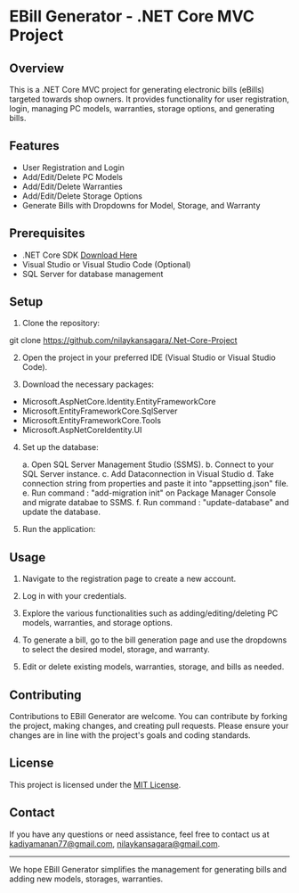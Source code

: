 # EBill Generator - .NET Core MVC Project

## Overview

This is a .NET Core MVC project for generating electronic bills (eBills) targeted towards shop owners. It provides functionality for user registration, login, managing PC models, warranties, storage options, and generating bills.

## Features

- User Registration and Login
- Add/Edit/Delete PC Models
- Add/Edit/Delete Warranties
- Add/Edit/Delete Storage Options
- Generate Bills with Dropdowns for Model, Storage, and Warranty

## Prerequisites

- .NET Core SDK [Download Here](https://dotnet.microsoft.com/download)
- Visual Studio or Visual Studio Code (Optional)
- SQL Server for database management

## Setup

1. Clone the repository:

git clone https://github.com/nilaykansagara/.Net-Core-Project
   
  
2. Open the project in your preferred IDE (Visual Studio or Visual Studio Code).

3. Download the necessary packages:

- Microsoft.AspNetCore.Identity.EntityFrameworkCore
- Microsoft.EntityFrameworkCore.SqlServer
- Microsoft.EntityFrameworkCore.Tools
- Microsoft.AspNetCoreIdentity.UI

4. Set up the database:

    a. Open SQL Server Management Studio (SSMS).
    b. Connect to your SQL Server instance.
    c. Add Dataconnection in Visual Studio
    d. Take connection string from properties and paste it into "appsetting.json" file.
    e. Run command : "add-migration init" on Package Manager Console and migrate databae to 
SSMS.
    f. Run command : "update-database" and update the database.

5. Run the application:


## Usage

1. Navigate to the registration page to create a new account.

2. Log in with your credentials.

3. Explore the various functionalities such as adding/editing/deleting PC models, warranties, and storage options.

4. To generate a bill, go to the bill generation page and use the dropdowns to select the desired model, storage, and warranty.

5. Edit or delete existing models, warranties, storage, and bills as needed.

## Contributing

Contributions to EBill Generator are welcome. You can contribute by forking the project, making changes, and creating pull requests. Please ensure your changes are in line with the project's goals and coding standards.

## License

This project is licensed under the [MIT License](LICENSE.md).

## Contact

If you have any questions or need assistance, feel free to contact us at kadiyamanan77@gmail.com, nilaykansagara@gmail.com.

---

We hope EBill Generator simplifies the management for generating bills and adding new models, storages, warranties.